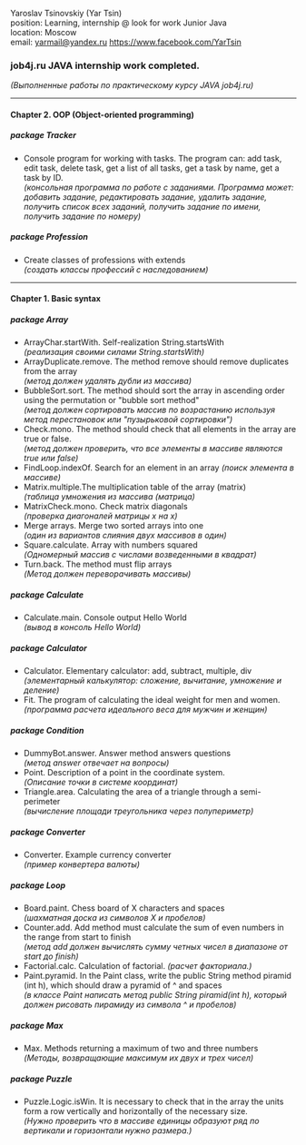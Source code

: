 Yaroslav Tsinovskiy (Yar Tsin)  
position: Learning, internship @ look for work Junior Java  
location: Moscow  
email: yarmail@yandex.ru 
https://www.facebook.com/YarTsin


### job4j.ru JAVA internship work completed.   
*(Выполненные работы по практическому курсу JAVA job4j.ru)*

---
#### Chapter 2. OOP (Object-oriented programming)

##### package Tracker
* Console program for working with tasks.
The program can: add task, edit task, delete task,
get a list of all tasks, get a task by name,
get a task by ID. <br>
 *(консольная программа по работе с заданиями.
Программа может: добавить задание, редактировать задание, удалить задание,
получить список всех заданий, получить задание по имени,
получить задание по номеру)*

##### package Profession
* Create classes of professions with extends <br> 
 *(создать классы профессий с наследованием)*
---
#### Chapter 1. Basic syntax

##### package Array
* ArrayChar.startWith. Self-realization String.startsWith <br>
 *(реализация своими силами String.startsWith)*
* ArrayDuplicate.remove. The method remove should remove duplicates from the array  
 *(метод должен удалять дубли из массива)*
* BubbleSort.sort. The method should sort the array in ascending order
using the permutation or "bubble sort method"   
 *(метод должен сортировать массив по возрастанию используя метод перестановок или "пузырьковой сортировки")*
* Check.mono. The method should check that all elements in the array are true or false.  
 *(метод должен проверить, что все элементы в массиве являются true или false)*
* FindLoop.indexOf. Search for an element in an array
 *(поиск элемента в массиве)*
* Matrix.multiple.The multiplication table of the array (matrix)  
 *(таблица умножения из массива (матрица)*
* MatrixCheck.mono. Check matrix diagonals  
 *(проверка диагоналей матрицы x на x)*
* Merge arrays. Merge two sorted arrays into one  
 *(один из вариантов слияния двух массивов в один)*
* Square.calculate. Array with numbers squared  
 *(Одномерный массив с числами возведенными в квадрат)*
* Turn.back. The method must flip arrays  
 *(Метод должен переворачивать массивы)*

##### package Calculate
* Calculate.main. Console output Hello World   
*(вывод в консоль Hello World)*

##### package Calculator
* Calculator. Elementary calculator: add, subtract, multiple, div  
 *(элементарный калькулятор: сложение, вычитание, умножение и деление)*
* Fit. The program of calculating the ideal weight for men and women.  
 *(программа расчета идеального веса для мужчин и женщин)*

##### package Condition
* DummyBot.answer. Answer method answers questions  
 *(метод answer отвечает на вопросы)*
* Point. Description of a point in the coordinate system.  
 *(Описание точки в системе координат)* 
* Triangle.area. Calculating the area of a triangle through a semi-perimeter  
 *(вычисление площади треугольника через полупериметр)*

##### package Converter
* Converter. Example currency converter  
 *(пример конвертера валюты)*
 
##### package Loop
* Board.paint. Chess board of X characters and spaces  
 *(шахматная доска из символов X и пробелов)*
* Counter.add. Add method must calculate the sum of even numbers in the range from start to finish  
 *(метод add должен вычислять сумму четных чисел в диапазоне от start до finish)*
* Factorial.calc. Calculation of factorial.
 *(расчет факториала.)*
* Paint.pyramid. In the Paint class, write the public String method piramid (int h), which should draw a pyramid of ^ and spaces  
 *(в классе Paint написать метод public String piramid(int h), который должен рисовать пирамиду из символа ^ и пробелов)*

##### package Max
* Max. Methods returning a maximum of two and three numbers  
 *(Методы, возвращающие максимум их двух и трех чисел)*
 
##### package Puzzle
* Puzzle.Logic.isWin. It is necessary to check that in the array the units form a row vertically and horizontally of the necessary size.  
 *(Нужно проверить что в массиве единицы образуют ряд по вертикали и горизонтали нужно размера.)*
 